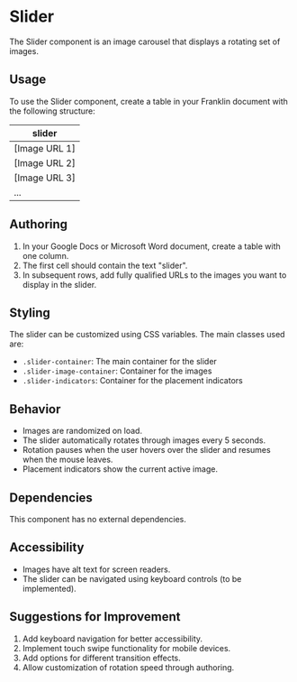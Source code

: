 # Slider

The Slider component is an image carousel that displays a rotating set of images.

## Usage

To use the Slider component, create a table in your Franklin document with the following structure:

| slider |
|--------|
| [Image URL 1] |
| [Image URL 2] |
| [Image URL 3] |
| ... |

## Authoring

1. In your Google Docs or Microsoft Word document, create a table with one column.
2. The first cell should contain the text "slider".
3. In subsequent rows, add fully qualified URLs to the images you want to display in the slider.

## Styling

The slider can be customized using CSS variables. The main classes used are:

- `.slider-container`: The main container for the slider
- `.slider-image-container`: Container for the images
- `.slider-indicators`: Container for the placement indicators

## Behavior

- Images are randomized on load.
- The slider automatically rotates through images every 5 seconds.
- Rotation pauses when the user hovers over the slider and resumes when the mouse leaves.
- Placement indicators show the current active image.

## Dependencies

This component has no external dependencies.

## Accessibility

- Images have alt text for screen readers.
- The slider can be navigated using keyboard controls (to be implemented).

## Suggestions for Improvement

1. Add keyboard navigation for better accessibility.
2. Implement touch swipe functionality for mobile devices.
3. Add options for different transition effects.
4. Allow customization of rotation speed through authoring.